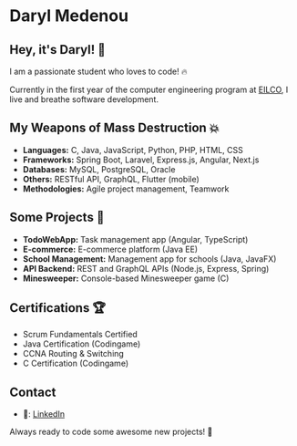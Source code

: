 # Daryl Medenou

## Hey, it's Daryl! 👋

I am a passionate student who loves to code! 🔥

Currently in the first year of the computer engineering program at [EILCO](http://www.eilco-Formation.fr), I live and breathe software development.

## My Weapons of Mass Destruction 💥

- **Languages:** C, Java, JavaScript, Python, PHP, HTML, CSS
- **Frameworks:** Spring Boot, Laravel, Express.js, Angular, Next.js
- **Databases:** MySQL, PostgreSQL, Oracle
- **Others:** RESTful API, GraphQL, Flutter (mobile)
- **Methodologies:** Agile project management, Teamwork

## Some Projects 🚀

- **TodoWebApp:** Task management app (Angular, TypeScript)
- **E-commerce:** E-commerce platform (Java EE)
- **School Management:** Management app for schools (Java, JavaFX)
- **API Backend:** REST and GraphQL APIs (Node.js, Express, Spring)
- **Minesweeper:** Console-based Minesweeper game (C)

## Certifications 🏆

- Scrum Fundamentals Certified
- Java Certification (Codingame)
- CCNA Routing & Switching
- C Certification (Codingame)

## Contact
- 💼: [LinkedIn](https://linkedin.com/in/donamedenou)

Always ready to code some awesome new projects! 🤘
